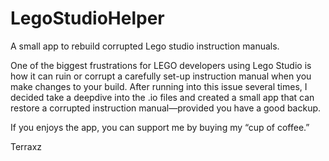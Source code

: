 # LegoStudioHelper
A small app to rebuild corrupted Lego studio instruction manuals.

One of the biggest frustrations for LEGO developers using Lego Studio is how it can ruin or corrupt a carefully set-up instruction manual when you make changes to your build. After running into this issue several times, I decided take a deepdive into the .io files and created a small app that can restore a corrupted instruction manual—provided you have a good backup.

If you enjoys the app, you can support me by buying my “cup of coffee.”

Terraxz
